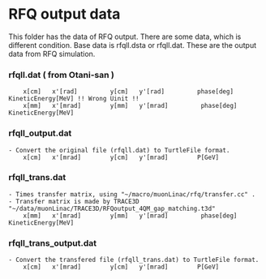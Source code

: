 # RFQ output data

This folder has the data of RFQ output.
There are some data, which is different condition.
Base data is rfqll.dsta or rfqll.dat. These are the output data from RFQ simulation.

### rfqll.dat ( from Otani-san )
        x[cm]	x'[rad]         y[cm]   y'[rad]         phase[deg]	KineticEnergy[MeV] !! Wrong Uinit !!
        x[mm]	x'[mrad]        y[mm]   y'[mrad]         phase[deg]	KineticEnergy[MeV]

### rfqll_output.dat
    - Convert the original file (rfqll.dat) to TurtleFile format.
        x[cm]   x'[mrad]        y[cm]   y'[mrad]        P[GeV]

### rfqll_trans.dat
    - Times transfer matrix, using "~/macro/muonLinac/rfq/transfer.cc" .
    - Transfer matrix is made by TRACE3D "~/data/muonLinac/TRACE3D/RFQoutput_4QM_gap_matching.t3d"
        x[mm]	x'[mrad]        y[mm]   y'[mrad]         phase[deg]	KineticEnergy[MeV]

### rfqll_trans_output.dat
    - Convert the transfered file (rfqll_trans.dat) to TurtleFile format.
        x[cm]   x'[mrad]        y[cm]   y'[mrad]        P[GeV]
